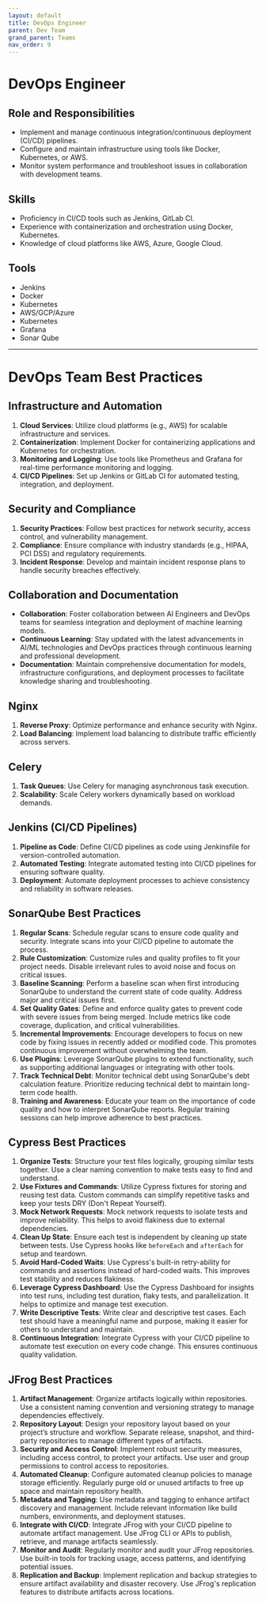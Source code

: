 ```yaml
---
layout: default
title: DevOps Engineer
parent: Dev Team
grand_parent: Teams
nav_order: 9
---
```


# DevOps Engineer

## Role and Responsibilities

- Implement and manage continuous integration/continuous deployment (CI/CD) pipelines.
- Configure and maintain infrastructure using tools like Docker, Kubernetes, or AWS.
- Monitor system performance and troubleshoot issues in collaboration with development teams.

## Skills

- Proficiency in CI/CD tools such as Jenkins, GitLab CI.
- Experience with containerization and orchestration using Docker, Kubernetes.
- Knowledge of cloud platforms like AWS, Azure, Google Cloud.

## Tools

- Jenkins
- Docker
- Kubernetes
- AWS/GCP/Azure
- Kubernetes
- Grafana
- Sonar Qube

---

# DevOps Team Best Practices

## Infrastructure and Automation

1. **Cloud Services**: Utilize cloud platforms (e.g., AWS) for scalable infrastructure and services.
2. **Containerization**: Implement Docker for containerizing applications and Kubernetes for orchestration.
3. **Monitoring and Logging**: Use tools like Prometheus and Grafana for real-time performance monitoring and logging.
4. **CI/CD Pipelines**: Set up Jenkins or GitLab CI for automated testing, integration, and deployment.

## Security and Compliance

1. **Security Practices**: Follow best practices for network security, access control, and vulnerability management.
2. **Compliance**: Ensure compliance with industry standards (e.g., HIPAA, PCI DSS) and regulatory requirements.
3. **Incident Response**: Develop and maintain incident response plans to handle security breaches effectively.

## Collaboration and Documentation

- **Collaboration**: Foster collaboration between AI Engineers and DevOps teams for seamless integration and deployment of machine learning models.
- **Continuous Learning**: Stay updated with the latest advancements in AI/ML technologies and DevOps practices through continuous learning and professional development.
- **Documentation**: Maintain comprehensive documentation for models, infrastructure configurations, and deployment processes to facilitate knowledge sharing and troubleshooting.

## Nginx

1. **Reverse Proxy**: Optimize performance and enhance security with Nginx.
2. **Load Balancing**: Implement load balancing to distribute traffic efficiently across servers.

## Celery

1. **Task Queues**: Use Celery for managing asynchronous task execution.
2. **Scalability**: Scale Celery workers dynamically based on workload demands.

## Jenkins (CI/CD Pipelines)

1. **Pipeline as Code**: Define CI/CD pipelines as code using Jenkinsfile for version-controlled automation.
2. **Automated Testing**: Integrate automated testing into CI/CD pipelines for ensuring software quality.
3. **Deployment**: Automate deployment processes to achieve consistency and reliability in software releases.


## SonarQube Best Practices
1. **Regular Scans**: Schedule regular scans to ensure code quality and security. Integrate scans into your CI/CD pipeline to automate the process.
2. **Rule Customization**: Customize rules and quality profiles to fit your project needs. Disable irrelevant rules to avoid noise and focus on critical issues.
3. **Baseline Scanning**: Perform a baseline scan when first introducing SonarQube to understand the current state of code quality. Address major and critical issues first.
4. **Set Quality Gates**: Define and enforce quality gates to prevent code with severe issues from being merged. Include metrics like code coverage, duplication, and critical vulnerabilities.
5. **Incremental Improvements**: Encourage developers to focus on new code by fixing issues in recently added or modified code. This promotes continuous improvement without overwhelming the team.
6. **Use Plugins**: Leverage SonarQube plugins to extend functionality, such as supporting additional languages or integrating with other tools.
7. **Track Technical Debt**: Monitor technical debt using SonarQube's debt calculation feature. Prioritize reducing technical debt to maintain long-term code health.
8. **Training and Awareness**: Educate your team on the importance of code quality and how to interpret SonarQube reports. Regular training sessions can help improve adherence to best practices.

## Cypress Best Practices
1. **Organize Tests**: Structure your test files logically, grouping similar tests together. Use a clear naming convention to make tests easy to find and understand.
2. **Use Fixtures and Commands**: Utilize Cypress fixtures for storing and reusing test data. Custom commands can simplify repetitive tasks and keep your tests DRY (Don't Repeat Yourself).
3. **Mock Network Requests**: Mock network requests to isolate tests and improve reliability. This helps to avoid flakiness due to external dependencies.
4. **Clean Up State**: Ensure each test is independent by cleaning up state between tests. Use Cypress hooks like `beforeEach` and `afterEach` for setup and teardown.
5. **Avoid Hard-Coded Waits**: Use Cypress's built-in retry-ability for commands and assertions instead of hard-coded waits. This improves test stability and reduces flakiness.
6. **Leverage Cypress Dashboard**: Use the Cypress Dashboard for insights into test runs, including test duration, flaky tests, and parallelization. It helps to optimize and manage test execution.
7. **Write Descriptive Tests**: Write clear and descriptive test cases. Each test should have a meaningful name and purpose, making it easier for others to understand and maintain.
8. **Continuous Integration**: Integrate Cypress with your CI/CD pipeline to automate test execution on every code change. This ensures continuous quality validation.

## JFrog Best Practices

1. **Artifact Management**: Organize artifacts logically within repositories. Use a consistent naming convention and versioning strategy to manage dependencies effectively.
2. **Repository Layout**: Design your repository layout based on your project’s structure and workflow. Separate release, snapshot, and third-party repositories to manage different types of artifacts.
3. **Security and Access Control**: Implement robust security measures, including access control, to protect your artifacts. Use user and group permissions to control access to repositories.
4. **Automated Cleanup**: Configure automated cleanup policies to manage storage efficiently. Regularly purge old or unused artifacts to free up space and maintain repository health.
5. **Metadata and Tagging**: Use metadata and tagging to enhance artifact discovery and management. Include relevant information like build numbers, environments, and deployment statuses.
6. **Integrate with CI/CD**: Integrate JFrog with your CI/CD pipeline to automate artifact management. Use JFrog CLI or APIs to publish, retrieve, and manage artifacts seamlessly.
7. **Monitor and Audit**: Regularly monitor and audit your JFrog repositories. Use built-in tools for tracking usage, access patterns, and identifying potential issues.
8. **Replication and Backup**: Implement replication and backup strategies to ensure artifact availability and disaster recovery. Use JFrog's replication features to distribute artifacts across locations.